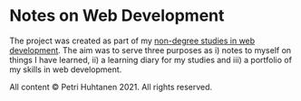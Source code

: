 # Notes on Web Development

The project was created as part of my [non-degree studies in web development](https://ict-alan-osaajaksi.pages.labranet.jamk.fi/03.-Moderni-ohjelmistokehitys/sisalto/). The aim was to serve three purposes as i) notes to myself on things I have learned, ii) a learning diary for my studies and iii) a portfolio of my skills in web development.

All content &copy; Petri Huhtanen 2021. All rights reserved.

